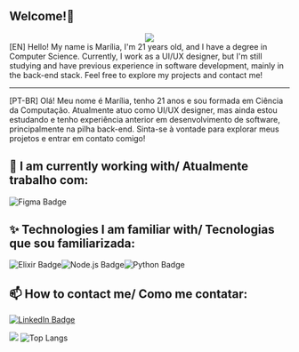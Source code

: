 ## Welcome!👋
<div align="center"><img src="https://64.media.tumblr.com/c70e8fcdf61a132a873f99db163896a2/tumblr_o48ggtdpJA1sfmahro1_400.gifv"/></div>
[EN]
Hello! My name is Marília, I'm 21 years old, and I have a degree in Computer Science. Currently, I work as a UI/UX designer, but I'm still studying and have previous experience in software development, mainly in the back-end stack. Feel free to explore my projects and contact me!

---------------------------------------------------------------------------------
[PT-BR]
Olá! Meu nome é Marília, tenho 21 anos e sou formada em Ciência da Computação. Atualmente atuo como UI/UX designer, mas ainda estou estudando e tenho experiência anterior em desenvolvimento de software, principalmente na pilha back-end. Sinta-se à vontade para explorar meus projetos e entrar em contato comigo!

## 🔭 I am currently working with/ Atualmente trabalho com:
<img src="https://img.shields.io/badge/Figma-orange?style=for-the-badge&logo=figma&logoColor=white" alt="Figma Badge"/>

## ✨ Technologies I am familiar with/ Tecnologias que sou familiarizada:

<img src="https://img.shields.io/badge/Elixir-purple?style=for-the-badge&logo=elixir&logoColor=white" alt="Elixir Badge"/><img src="https://img.shields.io/badge/Node.js-green?style=for-the-badge&logo=node.js&logoColor=white" alt="Node.js Badge"/><img src="https://img.shields.io/badge/Python-blue?style=for-the-badge&logo=python&logoColor=white" alt="Python Badge"/>

## 📫 How to contact me/ Como me contatar:
<div id="badges">
  <a href="https://www.linkedin.com/in/mariliarbarbosa/"><img src="https://img.shields.io/badge/LinkedIn-blue?style=for-the-badge&logo=linkedin&logoColor=white" alt="LinkedIn Badge"/></a>
</div>

![](https://github-readme-streak-stats.herokuapp.com/?user=mariliabarbosa&theme=github_dark&hide_border=true) ![Top Langs](https://github-readme-stats.vercel.app/api/top-langs/?username=mariliabarbosa&layout=donut&theme=github_dark&hide_border=true)
